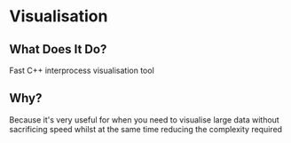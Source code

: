 # Visualisation

## What Does It Do?
Fast C++ interprocess visualisation tool

## Why?
Because it's very useful for when you need to visualise large data without sacrificing speed whilst at the same time reducing the complexity required